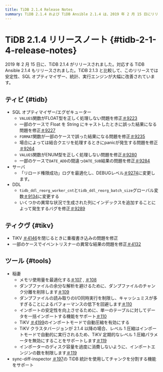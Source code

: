 ```yaml
---
title: TiDB 2.1.4 Release Notes
summary: TiDB 2.1.4 および TiDB Ansible 2.1.4 は、2019 年 2 月 15 日にリリースされました。このリリースには、安定性、SQL オプティマイザー、統計、および実行エンジンの改善が含まれています。修正には、SQL オプティマイザー/エグゼキューター、サーバー、DDL、および TiKV に関する問題が含まれます。Lightning ツールの最適化には、メモリ使用量、チャンク分離の削除、I/O 同時実行の制限、バッチ データ インポートのサポート、および TiKV インポート モードでの自動圧縮が含まれます。さらに、TiKV の定期的なレベル 1 圧縮パラメータを無効にし、インポート エンジンの数を制限するためのサポートが追加されました。Sync-diff-inspector は、TiDB 統計を使用してチャンクを分割できるようになりました。
---
```


# TiDB 2.1.4 リリースノート {#tidb-2-1-4-release-notes}

2019 年 2 月 15 日に、TiDB 2.1.4 がリリースされました。対応する TiDB Ansible 2.1.4 もリリースされました。TiDB 2.1.3 と比較して、このリリースでは安定性、SQL オプティマイザー、統計、実行エンジンが大幅に改善されています。

## ティビ {#tidb}

-   SQL オプティマイザー/エグゼキューター
    -   `VALUES`関数がFLOAT型を正しく処理しない問題を修正[＃9223](https://github.com/pingcap/tidb/pull/9223)
    -   一部のケースで Float を String にキャストしたときに誤った結果になる問題を修正[＃9227](https://github.com/pingcap/tidb/pull/9227)
    -   `FORMAT`関数が一部のケースで誤った結果になる問題を修正[＃9235](https://github.com/pingcap/tidb/pull/9235)
    -   場合によっては結合クエリを処理するときにpanicが発生する問題を修正[＃9264](https://github.com/pingcap/tidb/pull/9264)
    -   `VALUES`関数がENUM型を正しく処理しない問題を修正[＃9280](https://github.com/pingcap/tidb/pull/9280)
    -   一部のケースで`DATE_ADD`の間違っ`DATE_SUB`結果の問題を修正[＃9284](https://github.com/pingcap/tidb/pull/9284)
-   サーバ
    -   「リロード権限成功」ログを最適化し、DEBUGレベル[＃9274](https://github.com/pingcap/tidb/pull/9274)に変更します。
-   DDL
    -   `tidb_ddl_reorg_worker_cnt`と`tidb_ddl_reorg_batch_size`グローバル変数[＃9134](https://github.com/pingcap/tidb/pull/9134)に変更する
    -   いくつかの異常な状況で生成された列にインデックスを追加することによって発生するバグを修正[＃9289](https://github.com/pingcap/tidb/pull/9289)

## ティクヴ {#tikv}

-   TiKV [＃4146](https://github.com/tikv/tikv/pull/4146)を閉じるときに重複書き込みの問題を修正
-   一部のケースでイベントリスナーの異常な結果の問題を修正[＃4132](https://github.com/tikv/tikv/pull/4132)

## ツール {#tools}

-   稲妻
    -   メモリ使用量を最適化する[＃107](https://github.com/pingcap/tidb-lightning/pull/107) , [＃108](https://github.com/pingcap/tidb-lightning/pull/108)
    -   ダンプファイルの余分な解析を避けるために、ダンプファイルのチャンク分離を削除します[＃109](https://github.com/pingcap/tidb-lightning/pull/109)
    -   ダンプファイルの読み取りのI/O同時実行を制限し、キャッシュミスが多すぎることによるパフォーマンスの低下を回避します[＃110](https://github.com/pingcap/tidb-lightning/pull/110)
    -   インポートの安定性を向上させるために、単一のテーブルに対してデータを一括インポートする機能をサポート[＃110](https://github.com/pingcap/tidb-lightning/pull/113)
    -   TiKV [＃4199](https://github.com/tikv/tikv/pull/4199)のインポートモードで自動圧縮を有効にする
    -   TiKV クラスタバージョンが 2.1.4 以降の場合、レベル 1 圧縮はインポートモードで自動的に実行されるため、TiKV 定期的なレベル 1 圧縮パラメータを無効にすることをサポートします[＃119](https://github.com/pingcap/tidb-lightning/pull/119)
    -   インポーターのディスク容量を過度に消費しないように、インポートエンジンの数を制限します[＃119](https://github.com/pingcap/tidb-lightning/pull/119)
-   sync-diff-inspector [＃197](https://github.com/pingcap/tidb-tools/pull/197)の TiDB 統計を使用してチャンクを分割する機能をサポート
